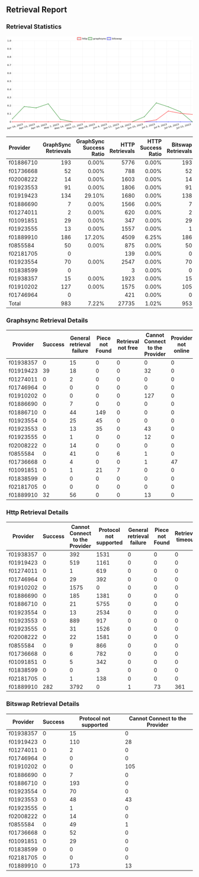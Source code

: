 ## Retrieval Report
### Retrieval Statistics
<img src="https://raw.githubusercontent.com/data-preservation-programs/filplus-checker-assets/main/filecoin-project/filecoin-plus-large-datasets/issues/1282/1690271342426.png"/>

| Provider  | GraphSync Retrievals | GraphSync Success Ratio | HTTP Retrievals | HTTP Success Ratio | Bitswap Retrievals | Bitswap Success Ratio |
| :-------- | -------------------: | ----------------------: | --------------: | -----------------: | -----------------: | --------------------: |
| f01886710 |                  193 |                   0.00% |            5776 |              0.00% |                193 |                 0.00% |
| f01736668 |                   52 |                   0.00% |             788 |              0.00% |                 52 |                 0.00% |
| f02008222 |                   14 |                   0.00% |            1603 |              0.00% |                 14 |                 0.00% |
| f01923553 |                   91 |                   0.00% |            1806 |              0.00% |                 91 |                 0.00% |
| f01919423 |                  134 |                  29.10% |            1680 |              0.00% |                138 |                 0.00% |
| f01886690 |                    7 |                   0.00% |            1566 |              0.00% |                  7 |                 0.00% |
| f01274011 |                    2 |                   0.00% |             620 |              0.00% |                  2 |                 0.00% |
| f01091851 |                   29 |                   0.00% |             347 |              0.00% |                 29 |                 0.00% |
| f01923555 |                   13 |                   0.00% |            1557 |              0.00% |                  1 |                 0.00% |
| f01889910 |                  186 |                  17.20% |            4509 |              6.25% |                186 |                 0.00% |
| f0855584  |                   50 |                   0.00% |             875 |              0.00% |                 50 |                 0.00% |
| f02181705 |                    0 |                         |             139 |              0.00% |                  0 |                       |
| f01923554 |                   70 |                   0.00% |            2547 |              0.00% |                 70 |                 0.00% |
| f01838599 |                    0 |                         |               3 |              0.00% |                  0 |                       |
| f01938357 |                   15 |                   0.00% |            1923 |              0.00% |                 15 |                 0.00% |
| f01910202 |                  127 |                   0.00% |            1575 |              0.00% |                105 |                 0.00% |
| f01746964 |                    0 |                         |             421 |              0.00% |                  0 |                       |
| Total     |                  983 |                   7.22% |           27735 |              1.02% |                953 |                 0.00% |

### Graphsync Retrieval Details
| Provider  | Success | General retrieval failure | Piece not Found | Retrieval not free | Cannot Connect to the Provider | Provider not online | Retrieval rejected | Retrieval timeout | deal_rejected_price_too_low |
| --------- | ------- | ------------------------- | --------------- | ------------------ | ------------------------------ | ------------------- | ------------------ | ----------------- | --------------------------- |
| f01938357 | 0       | 15                        | 0               | 0                  | 0                              | 0                   | 0                  | 0                 | 0                           |
| f01919423 | 39      | 18                        | 0               | 0                  | 32                             | 0                   | 0                  | 45                | 0                           |
| f01274011 | 0       | 2                         | 0               | 0                  | 0                              | 0                   | 0                  | 0                 | 0                           |
| f01746964 | 0       | 0                         | 0               | 0                  | 0                              | 0                   | 0                  | 0                 | 0                           |
| f01910202 | 0       | 0                         | 0               | 0                  | 127                            | 0                   | 0                  | 0                 | 0                           |
| f01886690 | 0       | 7                         | 0               | 0                  | 0                              | 0                   | 0                  | 0                 | 0                           |
| f01886710 | 0       | 44                        | 149             | 0                  | 0                              | 0                   | 0                  | 0                 | 0                           |
| f01923554 | 0       | 25                        | 45              | 0                  | 0                              | 0                   | 0                  | 0                 | 0                           |
| f01923553 | 0       | 13                        | 35              | 0                  | 43                             | 0                   | 0                  | 0                 | 0                           |
| f01923555 | 0       | 1                         | 0               | 0                  | 12                             | 0                   | 0                  | 0                 | 0                           |
| f02008222 | 0       | 14                        | 0               | 0                  | 0                              | 0                   | 0                  | 0                 | 0                           |
| f0855584  | 0       | 41                        | 0               | 6                  | 1                              | 0                   | 0                  | 0                 | 2                           |
| f01736668 | 0       | 4                         | 0               | 0                  | 1                              | 47                  | 0                  | 0                 | 0                           |
| f01091851 | 0       | 1                         | 21              | 7                  | 0                              | 0                   | 0                  | 0                 | 0                           |
| f01838599 | 0       | 0                         | 0               | 0                  | 0                              | 0                   | 0                  | 0                 | 0                           |
| f02181705 | 0       | 0                         | 0               | 0                  | 0                              | 0                   | 0                  | 0                 | 0                           |
| f01889910 | 32      | 56                        | 0               | 0                  | 13                             | 0                   | 3                  | 82                | 0                           |

### Http Retrieval Details
| Provider  | Success | Cannot Connect to the Provider | Protocol not supported | General retrieval failure | Piece not Found | Retrieval timeout |
| --------- | ------- | ------------------------------ | ---------------------- | ------------------------- | --------------- | ----------------- |
| f01938357 | 0       | 392                            | 1531                   | 0                         | 0               | 0                 |
| f01919423 | 0       | 519                            | 1161                   | 0                         | 0               | 0                 |
| f01274011 | 0       | 1                              | 619                    | 0                         | 0               | 0                 |
| f01746964 | 0       | 29                             | 392                    | 0                         | 0               | 0                 |
| f01910202 | 0       | 1575                           | 0                      | 0                         | 0               | 0                 |
| f01886690 | 0       | 185                            | 1381                   | 0                         | 0               | 0                 |
| f01886710 | 0       | 21                             | 5755                   | 0                         | 0               | 0                 |
| f01923554 | 0       | 13                             | 2534                   | 0                         | 0               | 0                 |
| f01923553 | 0       | 889                            | 917                    | 0                         | 0               | 0                 |
| f01923555 | 0       | 31                             | 1526                   | 0                         | 0               | 0                 |
| f02008222 | 0       | 22                             | 1581                   | 0                         | 0               | 0                 |
| f0855584  | 0       | 9                              | 866                    | 0                         | 0               | 0                 |
| f01736668 | 0       | 6                              | 782                    | 0                         | 0               | 0                 |
| f01091851 | 0       | 5                              | 342                    | 0                         | 0               | 0                 |
| f01838599 | 0       | 0                              | 3                      | 0                         | 0               | 0                 |
| f02181705 | 0       | 1                              | 138                    | 0                         | 0               | 0                 |
| f01889910 | 282     | 3792                           | 0                      | 1                         | 73              | 361               |

### Bitswap Retrieval Details
| Provider  | Success | Protocol not supported | Cannot Connect to the Provider |
| --------- | ------- | ---------------------- | ------------------------------ |
| f01938357 | 0       | 15                     | 0                              |
| f01919423 | 0       | 110                    | 28                             |
| f01274011 | 0       | 2                      | 0                              |
| f01746964 | 0       | 0                      | 0                              |
| f01910202 | 0       | 0                      | 105                            |
| f01886690 | 0       | 7                      | 0                              |
| f01886710 | 0       | 193                    | 0                              |
| f01923554 | 0       | 70                     | 0                              |
| f01923553 | 0       | 48                     | 43                             |
| f01923555 | 0       | 1                      | 0                              |
| f02008222 | 0       | 14                     | 0                              |
| f0855584  | 0       | 49                     | 1                              |
| f01736668 | 0       | 52                     | 0                              |
| f01091851 | 0       | 29                     | 0                              |
| f01838599 | 0       | 0                      | 0                              |
| f02181705 | 0       | 0                      | 0                              |
| f01889910 | 0       | 173                    | 13                             |
